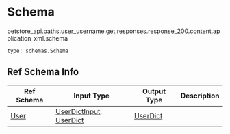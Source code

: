 # Schema
petstore_api.paths.user_username.get.responses.response_200.content.application_xml.schema
```
type: schemas.Schema
```

## Ref Schema Info
Ref Schema | Input Type | Output Type | Description
---------- | ---------- | ----------- | ------------
[User](user.md) | [UserDictInput](#userdictinput), [UserDict](#userdict) | [UserDict](#userdict) |
